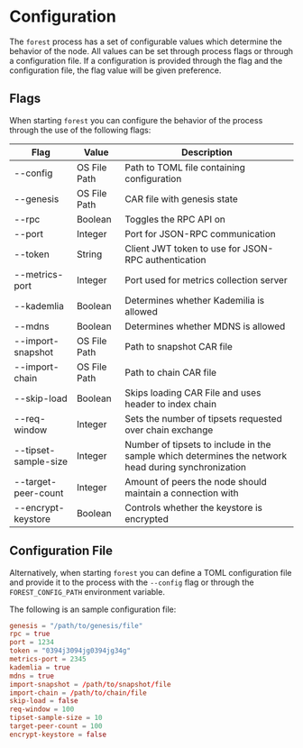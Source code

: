 # Configuration

The `forest` process has a set of configurable values which determine the behavior of the node. All values can be set through process flags or through a configuration file. If a configuration is provided through the flag and the configuration file, the flag value will be given preference.

## Flags

When starting `forest` you can configure the behavior of the process through the use of the following flags:

| Flag | Value | Description |
| ---- | ----- | ----------- |
| --config | OS File Path | Path to TOML file containing configuration |
| --genesis | OS File Path | CAR file with genesis state |
| --rpc | Boolean | Toggles the RPC API on |
| --port | Integer | Port for JSON-RPC communication |
| --token | String | Client JWT token to use for JSON-RPC authentication |
| --metrics-port | Integer | Port used for metrics collection server |
| --kademlia | Boolean | Determines whether Kademilia is allowed |
| --mdns | Boolean | Determines whether MDNS is allowed | 
| --import-snapshot | OS File Path | Path to snapshot CAR file |
| --import-chain | OS File Path | Path to chain CAR file |
| --skip-load | Boolean | Skips loading CAR File and uses header to index chain |
| --req-window | Integer | Sets the number of tipsets requested over chain exchange |
| --tipset-sample-size | Integer | Number of tipsets to include in the sample which determines the network head during synchronization |
| --target-peer-count | Integer | Amount of peers the node should maintain a connection with |
| --encrypt-keystore | Boolean | Controls whether the keystore is encrypted |

## Configuration File

Alternatively, when starting `forest` you can define a TOML configuration file and provide it to the process with the `--config` flag or through the `FOREST_CONFIG_PATH` environment variable.

The following is an sample configuration file: 

```toml
genesis = "/path/to/genesis/file"
rpc = true
port = 1234
token = "0394j3094jg0394jg34g"
metrics-port = 2345
kademlia = true
mdns = true
import-snapshot = /path/to/snapshot/file
import-chain = /path/to/chain/file
skip-load = false
req-window = 100
tipset-sample-size = 10
target-peer-count = 100
encrypt-keystore = false
```
